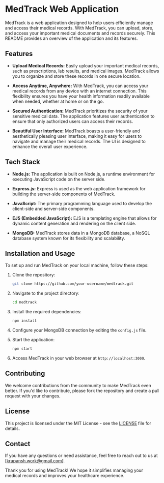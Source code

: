 
# MedTrack Web Application

MedTrack is a web application designed to help users efficiently manage and access their medical records. With MedTrack, you can upload, store, and access your important medical documents and records securely. This README provides an overview of the application and its features.

## Features

- **Upload Medical Records:** Easily upload your important medical records, such as prescriptions, lab results, and medical images. MedTrack allows you to organize and store these records in one secure location.

- **Access Anytime, Anywhere:** With MedTrack, you can access your medical records from any device with an internet connection. This flexibility ensures you have your health information readily available when needed, whether at home or on the go.

- **Secured Authentication:** MedTrack prioritizes the security of your sensitive medical data. The application features user authentication to ensure that only authorized users can access their records.

- **Beautiful User Interface:** MedTrack boasts a user-friendly and aesthetically pleasing user interface, making it easy for users to navigate and manage their medical records. The UI is designed to enhance the overall user experience.

## Tech Stack

- **Node.js:** The application is built on Node.js, a runtime environment for executing JavaScript code on the server side.

- **Express.js:** Express is used as the web application framework for building the server-side components of MedTrack.

- **JavaScript:** The primary programming language used to develop the client-side and server-side components.

- **EJS (Embedded JavaScript):** EJS is a templating engine that allows for dynamic content generation and rendering on the client side.

- **MongoDB:** MedTrack stores data in a MongoDB database, a NoSQL database system known for its flexibility and scalability.

## Installation and Usage

To set up and run MedTrack on your local machine, follow these steps:

1. Clone the repository:

   ```bash
   git clone https://github.com/your-username/medtrack.git
   ```

2. Navigate to the project directory:

   ```bash
   cd medtrack
   ```

3. Install the required dependencies:

   ```bash
   npm install
   ```

4. Configure your MongoDB connection by editing the `config.js` file.

5. Start the application:

   ```bash
   npm start
   ```

6. Access MedTrack in your web browser at `http://localhost:3000`.

## Contributing

We welcome contributions from the community to make MedTrack even better. If you'd like to contribute, please fork the repository and create a pull request with your changes.

## License

This project is licensed under the MIT License - see the [LICENSE](LICENSE) file for details.

## Contact

If you have any questions or need assistance, feel free to reach out to us at [krapansh.work@gmail.com].

Thank you for using MedTrack! We hope it simplifies managing your medical records and improves your healthcare experience.
